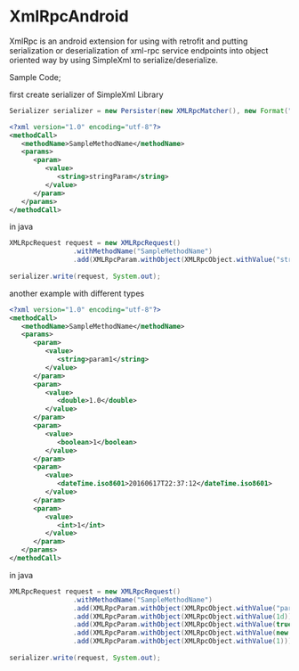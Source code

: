# XmlRpcAndroid
XmlRpc is an android extension for using with retrofit and putting serialization or deserialization of xml-rpc service endpoints into object oriented way by using SimpleXml to serialize/deserialize.

Sample Code;

first create serializer of SimpleXml Library
```java
Serializer serializer = new Persister(new XMLRpcMatcher(), new Format("<?xml version=\"1.0\" encoding=\"utf-8\"?>"));
```

```xml
<?xml version="1.0" encoding="utf-8"?>
<methodCall>
   <methodName>SampleMethodName</methodName>
   <params>
      <param>
         <value>
            <string>stringParam</string>
         </value>
      </param>
   </params>
</methodCall>
```
in java
```java
XMLRpcRequest request = new XMLRpcRequest()
                .withMethodName("SampleMethodName")
                .add(XMLRpcParam.withObject(XMLRpcObject.withValue("stringParam")));
                
serializer.write(request, System.out);
```
another example with different types
```xml
<?xml version="1.0" encoding="utf-8"?>
<methodCall>
   <methodName>SampleMethodName</methodName>
   <params>
      <param>
         <value>
            <string>param1</string>
         </value>
      </param>
      <param>
         <value>
            <double>1.0</double>
         </value>
      </param>
      <param>
         <value>
            <boolean>1</boolean>
         </value>
      </param>
      <param>
         <value>
            <dateTime.iso8601>20160617T22:37:12</dateTime.iso8601>
         </value>
      </param>
      <param>
         <value>
            <int>1</int>
         </value>
      </param>
   </params>
</methodCall>
```
in java
```java
XMLRpcRequest request = new XMLRpcRequest()
                .withMethodName("SampleMethodName")
                .add(XMLRpcParam.withObject(XMLRpcObject.withValue("param1")))//string
                .add(XMLRpcParam.withObject(XMLRpcObject.withValue(1d)))//double
                .add(XMLRpcParam.withObject(XMLRpcObject.withValue(true)))//boolean
                .add(XMLRpcParam.withObject(XMLRpcObject.withValue(new Date())))//date formated as "yyyyMMdd'T'HH:mm:ss"
                .add(XMLRpcParam.withObject(XMLRpcObject.withValue(1)));//integer
   
serializer.write(request, System.out);
```
